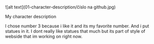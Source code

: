 ![alt text](01-character-description/číslo na github.jpg)

My character description

I chose number 3 because i like it and its my favorite number. 
And i put statues in it. I dont really like statues that much but its 
part of style of webside that im working on right now.
